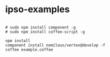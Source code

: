 ipso-examples
=============

```

# sudo npm install component -g
# sudo npm install coffee-script -g

npm install
component install nomilous/vertex@develop -f
coffee example.coffee


```
